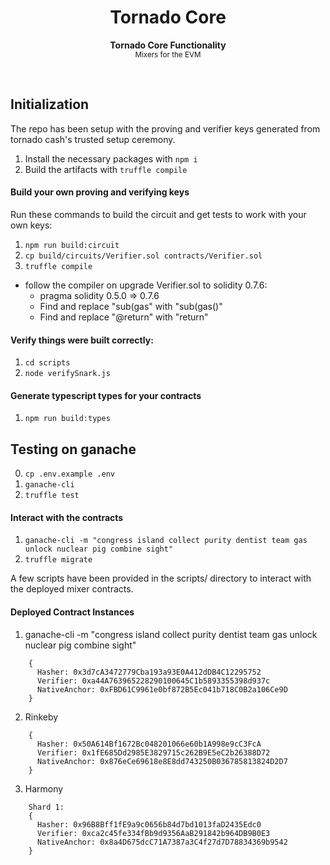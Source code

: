 <h1 align="center">Tornado Core</h1>

<p align="center">
    <strong>Tornado Core Functionality</strong>
    <br />
    <sub>Mixers for the EVM</sub>
</p>

<br />

## Initialization

The repo has been setup with the proving and verifier keys generated from tornado cash's trusted setup ceremony.

1. Install the necessary packages with `npm i`
2. Build the artifacts with `truffle compile`

#### Build your own proving and verifying keys

Run these commands to build the circuit and get tests to work with your own keys:

1. `npm run build:circuit`
2. `cp build/circuits/Verifier.sol contracts/Verifier.sol`
3. `truffle compile`
  - follow the compiler on upgrade Verifier.sol to solidity 0.7.6:
    - pragma solidity 0.5.0 => 0.7.6
    - Find and replace "sub(gas" with "sub(gas()"
    - Find and replace "@return" with "return"

#### Verify things were built correctly:

1. `cd scripts`
2. `node verifySnark.js`

#### Generate typescript types for your contracts

1. `npm run build:types`

## Testing on ganache

0. `cp .env.example .env`
1. `ganache-cli`
2. `truffle test`

#### Interact with the contracts

1. `ganache-cli -m "congress island collect purity dentist team gas unlock nuclear pig combine sight"`
2. `truffle migrate`

A few scripts have been provided in the scripts/ directory to interact with the deployed mixer contracts.

#### Deployed Contract Instances

1. ganache-cli -m "congress island collect purity dentist team gas unlock nuclear pig combine sight"
``` 
    {
      Hasher: 0x3d7cA3472779Cba193a93E0A412dDB4C12295752
      Verifier: 0xa44A763965228290100645C1b5893355398d937c
      NativeAnchor: 0xFBD61C9961e0bf872B5Ec041b718C0B2a106Ce9D
    }
```

2. Rinkeby
```
    {
      Hasher: 0x50A614Bf1672Bc048201066e60b1A998e9cC3FcA
      Verifier: 0x1fE685Dd2985E3829715c262B9E5eC2b26388D72
      NativeAnchor: 0x876eCe69618e8E8dd743250B036785813824D2D7
    }
```

3. Harmony
```
    Shard 1: 
    {
      Hasher: 0x96B8Bff1fE9a9c0656b84d7bd1013faD2435Edc0
      Verifier: 0xca2c45fe334fBb9d9356AaB291842b964DB9B0E3
      NativeAnchor: 0x8a4D675dcC71A7387a3C4f27d7D78834369b9542
    }
```
